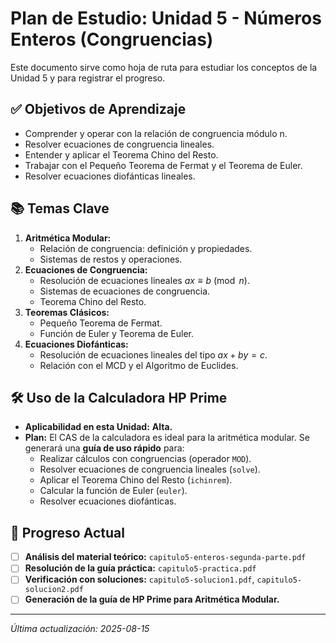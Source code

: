 # Plan de Estudio: Unidad 5 - Números Enteros (Congruencias)

Este documento sirve como hoja de ruta para estudiar los conceptos de la Unidad 5 y para registrar el progreso.

## ✅ Objetivos de Aprendizaje

- Comprender y operar con la relación de congruencia módulo n.
- Resolver ecuaciones de congruencia lineales.
- Entender y aplicar el Teorema Chino del Resto.
- Trabajar con el Pequeño Teorema de Fermat y el Teorema de Euler.
- Resolver ecuaciones diofánticas lineales.

## 📚 Temas Clave

1.  **Aritmética Modular:**
    -   Relación de congruencia: definición y propiedades.
    -   Sistemas de restos y operaciones.
2.  **Ecuaciones de Congruencia:**
    -   Resolución de ecuaciones lineales $ax \equiv b \pmod{n}$.
    -   Sistemas de ecuaciones de congruencia.
    -   Teorema Chino del Resto.
3.  **Teoremas Clásicos:**
    -   Pequeño Teorema de Fermat.
    -   Función de Euler y Teorema de Euler.
4.  **Ecuaciones Diofánticas:**
    -   Resolución de ecuaciones lineales del tipo $ax + by = c$.
    -   Relación con el MCD y el Algoritmo de Euclides.

## 🛠️ Uso de la Calculadora HP Prime

-   **Aplicabilidad en esta Unidad:** **Alta.**
-   **Plan:** El CAS de la calculadora es ideal para la aritmética modular. Se generará una **guía de uso rápido** para:
    -   Realizar cálculos con congruencias (operador `MOD`).
    -   Resolver ecuaciones de congruencia lineales (`solve`).
    -   Aplicar el Teorema Chino del Resto (`ichinrem`).
    -   Calcular la función de Euler (`euler`).
    -   Resolver ecuaciones diofánticas.

## 📝 Progreso Actual

-   [ ] **Análisis del material teórico:** `capitulo5-enteros-segunda-parte.pdf`
-   [ ] **Resolución de la guía práctica:** `capitulo5-practica.pdf`
-   [ ] **Verificación con soluciones:** `capitulo5-solucion1.pdf`, `capitulo5-solucion2.pdf`
-   [ ] **Generación de la guía de HP Prime para Aritmética Modular.**

---
*Última actualización: 2025-08-15*
